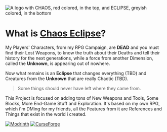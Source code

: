 ![A logo with CHAOS, red colored, in the top, and ECLIPSE, greyish colored, in the bottom](https://cdn.modrinth.com/data/cached_images/dc0281b9b0be41c7707547ad2d6aa9361a2a89e0.png)


# What is [Chaos Eclipse](https://modrinth.com/mod/chaos-eclipse)?
My Players' Characters, from my RPG Campaign, are **DEAD** and you must find their Lost Weapons, to know the truth about their Deaths and tell their history for the next generations, while a force from another Dimension, called the **Unknown**, is appearing out of nowhere.

Now what remains is an **Eclipse** that changes everything (TBD) and Creatures from the **Unknown** that are really Chaotic (TBD). 
> Some things should never have left where they came from.

This Project is focused on adding tons of New Weapons and Tools, Some Blocks, More End-Game Stuff and Exploration. It's based on my own RPG, which i'm DMing for my friends, all the Features from it are References and Things that exist in the world i created.

[![Modrinth](https://img.shields.io/modrinth/dt/MSLd8JEC?style=flat&logo=modrinth&label=Modrinth&labelColor=2D2D2D&color=00BF5D
)](https://modrinth.com/mod/chaos-eclipse) [![CurseForge](https://img.shields.io/curseforge/dt/1094831?style=flat&logo=curseforge&label=CurseForge&labelColor=2D2D2D&color=E04E14
)
](https://www.curseforge.com/minecraft/mc-mods/chaos-eclipse)
